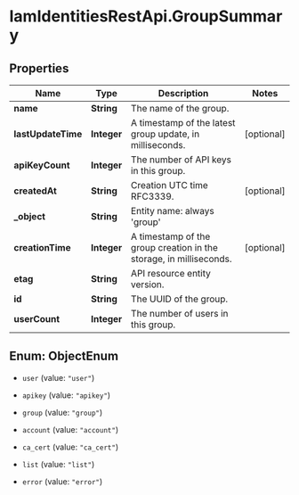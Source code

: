 # IamIdentitiesRestApi.GroupSummary

## Properties
Name | Type | Description | Notes
------------ | ------------- | ------------- | -------------
**name** | **String** | The name of the group. | 
**lastUpdateTime** | **Integer** | A timestamp of the latest group update, in milliseconds. | [optional] 
**apiKeyCount** | **Integer** | The number of API keys in this group. | 
**createdAt** | **String** | Creation UTC time RFC3339. | [optional] 
**_object** | **String** | Entity name: always &#39;group&#39; | 
**creationTime** | **Integer** | A timestamp of the group creation in the storage, in milliseconds. | [optional] 
**etag** | **String** | API resource entity version. | 
**id** | **String** | The UUID of the group. | 
**userCount** | **Integer** | The number of users in this group. | 


<a name="ObjectEnum"></a>
## Enum: ObjectEnum


* `user` (value: `"user"`)

* `apikey` (value: `"apikey"`)

* `group` (value: `"group"`)

* `account` (value: `"account"`)

* `ca_cert` (value: `"ca_cert"`)

* `list` (value: `"list"`)

* `error` (value: `"error"`)




